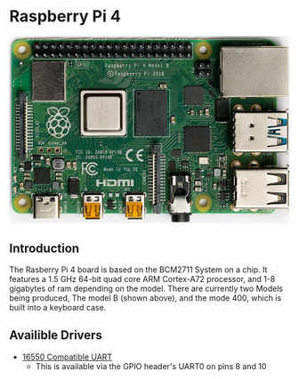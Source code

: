 Raspberry Pi 4
==============

![Raspberry Pi 4](rpi4.jpg)

Introduction
------------

The Rasberry Pi 4 board is based on the BCM2711 System on a chip. It features
a 1.5 GHz 64-bit quad core ARM Cortex-A72 processor, and 1-8 gigabytes of ram
depending on the model. 
There are currently two Models being produced, The model B (shown above), and
the mode 400, which is built into a keyboard case.


Availible Drivers
-----------------

* [16550 Compatible UART](../../../drivers/console/16550_uart/) 
    - This is available via the GPIO header's UART0 on pins 8 and 10


